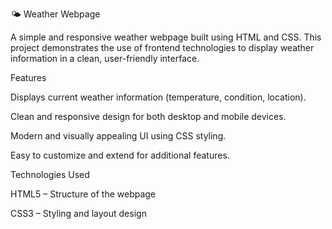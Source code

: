 🌤 Weather Webpage

A simple and responsive weather webpage built using HTML and CSS. This project demonstrates the use of frontend technologies to display weather information in a clean, user-friendly interface.

Features

Displays current weather information (temperature, condition, location).

Clean and responsive design for both desktop and mobile devices.

Modern and visually appealing UI using CSS styling.

Easy to customize and extend for additional features.

Technologies Used

HTML5 – Structure of the webpage

CSS3 – Styling and layout design
